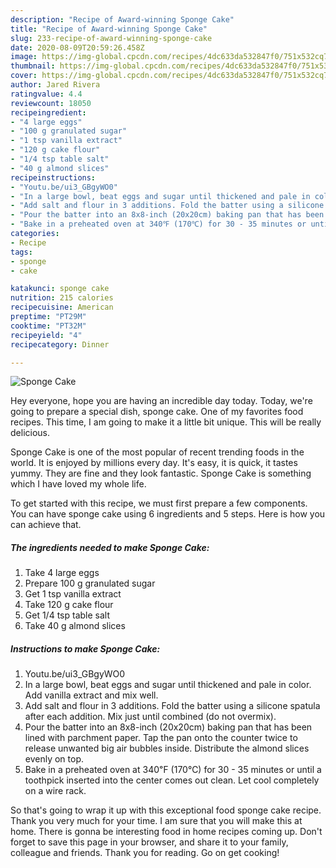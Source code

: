 ```yaml
---
description: "Recipe of Award-winning Sponge Cake"
title: "Recipe of Award-winning Sponge Cake"
slug: 233-recipe-of-award-winning-sponge-cake
date: 2020-08-09T20:59:26.458Z
image: https://img-global.cpcdn.com/recipes/4dc633da532847f0/751x532cq70/sponge-cake-recipe-main-photo.jpg
thumbnail: https://img-global.cpcdn.com/recipes/4dc633da532847f0/751x532cq70/sponge-cake-recipe-main-photo.jpg
cover: https://img-global.cpcdn.com/recipes/4dc633da532847f0/751x532cq70/sponge-cake-recipe-main-photo.jpg
author: Jared Rivera
ratingvalue: 4.4
reviewcount: 18050
recipeingredient:
- "4 large eggs"
- "100 g granulated sugar"
- "1 tsp vanilla extract"
- "120 g cake flour"
- "1/4 tsp table salt"
- "40 g almond slices"
recipeinstructions:
- "Youtu.be/ui3_GBgyWO0"
- "In a large bowl, beat eggs and sugar until thickened and pale in color. Add vanilla extract and mix well."
- "Add salt and flour in 3 additions. Fold the batter using a silicone spatula after each addition. Mix just until combined (do not overmix)."
- "Pour the batter into an 8x8-inch (20x20cm) baking pan that has been lined with parchment paper. Tap the pan onto the counter twice to release unwanted big air bubbles inside. Distribute the almond slices evenly on top."
- "Bake in a preheated oven at 340℉ (170℃) for 30 - 35 minutes or until a toothpick inserted into the center comes out clean. Let cool completely on a wire rack."
categories:
- Recipe
tags:
- sponge
- cake

katakunci: sponge cake 
nutrition: 215 calories
recipecuisine: American
preptime: "PT29M"
cooktime: "PT32M"
recipeyield: "4"
recipecategory: Dinner

---
```



![Sponge Cake](https://img-global.cpcdn.com/recipes/4dc633da532847f0/751x532cq70/sponge-cake-recipe-main-photo.jpg)

Hey everyone, hope you are having an incredible day today. Today, we're going to prepare a special dish, sponge cake. One of my favorites food recipes. This time, I am going to make it a little bit unique. This will be really delicious.

Sponge Cake is one of the most popular of recent trending foods in the world. It is enjoyed by millions every day. It's easy, it is quick, it tastes yummy. They are fine and they look fantastic. Sponge Cake is something which I have loved my whole life.




To get started with this recipe, we must first prepare a few components. You can have sponge cake using 6 ingredients and 5 steps. Here is how you can achieve that.

<!--inarticleads1-->

##### The ingredients needed to make Sponge Cake:

1. Take 4 large eggs
1. Prepare 100 g granulated sugar
1. Get 1 tsp vanilla extract
1. Take 120 g cake flour
1. Get 1/4 tsp table salt
1. Take 40 g almond slices




<!--inarticleads2-->

##### Instructions to make Sponge Cake:

1. Youtu.be/ui3_GBgyWO0
1. In a large bowl, beat eggs and sugar until thickened and pale in color. Add vanilla extract and mix well.
1. Add salt and flour in 3 additions. Fold the batter using a silicone spatula after each addition. Mix just until combined (do not overmix).
1. Pour the batter into an 8x8-inch (20x20cm) baking pan that has been lined with parchment paper. Tap the pan onto the counter twice to release unwanted big air bubbles inside. Distribute the almond slices evenly on top.
1. Bake in a preheated oven at 340℉ (170℃) for 30 - 35 minutes or until a toothpick inserted into the center comes out clean. Let cool completely on a wire rack.




So that's going to wrap it up with this exceptional food sponge cake recipe. Thank you very much for your time. I am sure that you will make this at home. There is gonna be interesting food in home recipes coming up. Don't forget to save this page in your browser, and share it to your family, colleague and friends. Thank you for reading. Go on get cooking!
